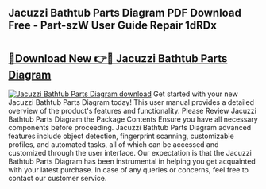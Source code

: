 ## Jacuzzi Bathtub Parts Diagram PDF Download Free - Part-szW User Guide Repair 1dRDx

# <h2><a href="http://dfk2v08.blite.top/?on=Jacuzzi+Bathtub+Parts+Diagram">🔗Download New 👉🔴 Jacuzzi Bathtub Parts Diagram</a></h2>

[![Jacuzzi Bathtub Parts Diagram download](https://i.imgur.com/lujVjoI.png)](http://dfk2v08.blite.top/?on=Jacuzzi+Bathtub+Parts+Diagram)
Get started with your new Jacuzzi Bathtub Parts Diagram today! This user manual provides a detailed overview of the product's features and functionality. Please Review Jacuzzi Bathtub Parts Diagram the Package Contents Ensure you have all necessary components before proceeding. Jacuzzi Bathtub Parts Diagram advanced features include object detection, fingerprint scanning, customizable profiles, and automated tasks, all of which can be accessed and customized through the user interface. Our expectation is that the Jacuzzi Bathtub Parts Diagram has been instrumental in helping you get acquainted with your latest purchase. In case of any queries or concerns, feel free to contact our customer service.
